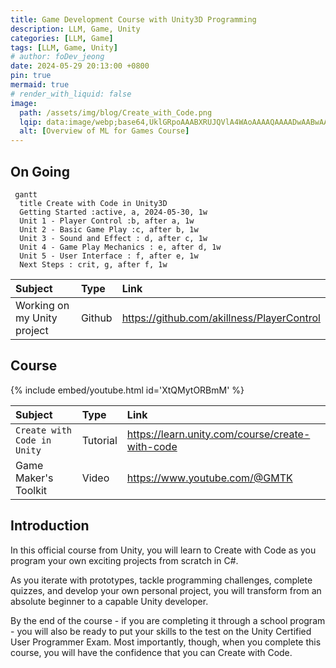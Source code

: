 ```yaml
---
title: Game Development Course with Unity3D Programming
description: LLM, Game, Unity
categories: [LLM, Game]
tags: [LLM, Game, Unity]
# author: foDev_jeong
date: 2024-05-29 20:13:00 +0800
pin: true
mermaid: true
# render_with_liquid: false
image:
  path: /assets/img/blog/Create_with_Code.png
  lqip: data:image/webp;base64,UklGRpoAAABXRUJQVlA4WAoAAAAQAAAADwAABwAAQUxQSDIAAAARL0AmbZurmr57yyIiqE8oiG0bejIYEQTgqiDA9vqnsUSI6H+oAERp2HZ65qP/VIAWAFZQOCBCAAAA8AEAnQEqEAAIAAVAfCWkAALp8sF8rgRgAP7o9FDvMCkMde9PK7euH5M1m6VWoDXf2FkP3BqV0ZYbO6NA/VFIAAAA
  alt: [Overview of ML for Games Course]
---
```


## On Going 

```mermaid
 gantt
  title Create with Code in Unity3D
  Getting Started :active, a, 2024-05-30, 1w
  Unit 1 - Player Control :b, after a, 1w
  Unit 2 - Basic Game Play :c, after b, 1w
  Unit 3 - Sound and Effect : d, after c, 1w
  Unit 4 - Game Play Mechanics : e, after d, 1w
  Unit 5 - User Interface : f, after e, 1w
  Next Steps : crit, g, after f, 1w
```

| Subject | Type | Link|
| :--- | :--- | :--- |
| Working on my Unity project | Github | <https://github.com/akillness/PlayerControl> |


## Course

{% include embed/youtube.html id='XtQMytORBmM' %}


| Subject | Type | Link|
| :--- | :--- | :--- |
| `Create with Code in Unity` | Tutorial | <https://learn.unity.com/course/create-with-code> |
| Game Maker's Toolkit | Video | <https://www.youtube.com/@GMTK> |



## Introduction

In this official course from Unity, you will learn to Create with Code as you program your own exciting projects from scratch in C#. 

As you iterate with prototypes, tackle programming challenges, complete quizzes, and develop your own personal project, you will transform from an absolute beginner to a capable Unity developer. 

By the end of the course - if you are completing it through a school program - you will also be ready to put your skills to the test on the Unity Certified User Programmer Exam. Most importantly, though, when you complete this course, you will have the confidence that you can Create with Code. 



<!-- <details markdown="1">
<summary style= "font-size:24px; line-height:24px; font-weight:bold; cursor:pointer;" > Translate to Korean </summary>

* * * 

## 내 가이드를 사용하여 다가오는 모든 트렌드를 따라잡으세요! 


</details> -->